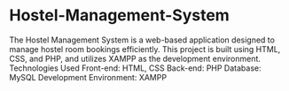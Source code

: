 # Hostel-Management-System
The Hostel Management System is a web-based application designed to manage hostel room bookings efficiently. This project is built using HTML, CSS, and PHP, and utilizes XAMPP as the development environment. Technologies Used Front-end: HTML, CSS Back-end: PHP Database: MySQL Development Environment: XAMPP
